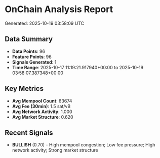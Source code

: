# OnChain Analysis Report
Generated: 2025-10-19 03:58:09 UTC

## Data Summary
- **Data Points**: 96
- **Feature Points**: 96
- **Signals Generated**: 1
- **Time Range**: 2025-10-17 11:19:21.917940+00:00 to 2025-10-19 03:58:07.387348+00:00

## Key Metrics
- **Avg Mempool Count**: 63674
- **Avg Fee (30min)**: 1.5 sat/vB
- **Avg Network Activity**: 1.000
- **Avg Market Structure**: 0.620

## Recent Signals
- **BULLISH** (0.70) - High mempool congestion; Low fee pressure; High network activity; Strong market structure
